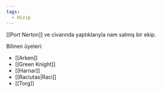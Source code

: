 ```yaml
---  
tags:  
  - Hizip  
---  
```

  
[[Port Nerton]] ve civarında yaptıklarıyla nam salmış bir ekip.  
  
Bilinen üyeleri:  

- [[Arken]]  
- [[Green Knight]]  
- [[Harnar]]  
- [[Raciutas|Raci]]  
- [[Torg]]